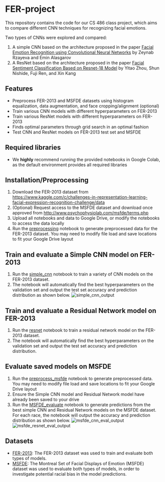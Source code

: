 # FER-project

This repository contains the code for our CS 486 class project, which aims to compare different CNN techniques for recognizing facial emotions. 

Two types of CNNs were explored and compared:
1. A simple CNN based on the architecture proposed in the paper [Facial Emotion Recognition using Convolutional Neural Networks](https://ieeexplore-ieee-org.proxy.lib.uwaterloo.ca/abstract/document/8981757) by Zeynab Rzayeva and Emin Alasgarov
2. A ResNet based on the architecture proposed in the paper [Facial Sentiment Classification Based on Resnet-18 Model](https://ieeexplore-ieee-org.proxy.lib.uwaterloo.ca/stamp/stamp.jsp?tp=&arnumber=8990979&tag=1) by Yitao Zhou, Shun Nishide, Fuji Ren, and Xin Kang

## Features
- Preprocess FER-2013 and MSFDE datasets using histogram equalization, data augmentation, and face cropping/alignment (optional)
- Train various CNN models with different hyperparameters on FER-2013
- Train various ResNet models with different hyperparameters on FER-2013
- Finds optimal parameters through grid search in an optimal fashion
- Test CNN and ResNet models on FER-2013 test set and MSFDE

## Required libraries
- We **highly** recommend running the provided notebooks in Google Colab, as the default environment provides all required libraries

## Installation/Preprocessing
1. Download the FER-2013 dataset from https://www.kaggle.com/c/challenges-in-representation-learning-facial-expression-recognition-challenge/data
2. (Optional) Request access to the MSFDE dataset and download once approved from http://www.psychophysiolab.com/msfde/terms.php
3. Upload all notebooks and data to Google Drive, or modify the notebooks to access the data locally
4. Run the [preprocessing](https://github.com/melanieren/FER-project/blob/main/preprocessing.ipynb) notebook to generate preprocessed data for the FER-2013 dataset. You may need to modify file load and save locations to fit your Google Drive layout

## Train and evaluate a Simple CNN model on FER-2013
1. Run the [simple_cnn](https://github.com/melanieren/FER-project/blob/main/simple_CNN.ipynb) notebook to train a variety of CNN models on the FER-2013 dataset.
2. The notebook will automatically find the best hyperparameters on the validation set and output the test set accuracy and prediction distribution as shown below.
![simple_cnn_output](simple_CNN_output.jpg)

## Train and evaluate a Residual Network model on FER-2013
1. Run the [resnet](https://github.com/melanieren/FER-project/blob/main/resnet.ipynb) notebook to train a residual network model on the FER-2013 dataset.
2. The notebook will automatically find the best hyperparameters on the validation set and output the test set accuracy and prediction distribution.

## Evaluate saved models on MSFDE
1. Run the [preprocess_msfde](https://github.com/melanieren/FER-project/blob/main/preprocess_msfde.ipynb) notebook to generate preprocessed data. You may need to modify file load and save locations to fit your Google Drive layout
2. Ensure the Simple CNN model and Residual Network model have already been saved to your drive
3. Run the [MSFDE_evaluate](https://github.com/melanieren/FER-project/blob/main/MSFDE_evaluate.ipynb) notebook to generate predictions from the best simple CNN and Residual Network models on the MSFDE dataset. For each race, the notebook will output the accuracy and prediction distribution as shown below.
![msfde_cnn_eval_output](MSFDE_eval_cnn_output.jpg)
![msfde_resnet_eval_output](MSFDE_eval_resnet_output.jpg)

## Datasets 
- [FER-2013](https://www.kaggle.com/c/challenges-in-representation-learning-facial-expression-recognition-challenge/data): The FER-2013 dataset was used to train and evaluate both types of models. 
- [MSFDE](http://www.psychophysiolab.com/en/download.php): The Montreal Set of Facial Displays of Emotion (MSFDE) dataset was used to evaluate both types of models, in order to investigate potential racial bias in the model predictions. 

